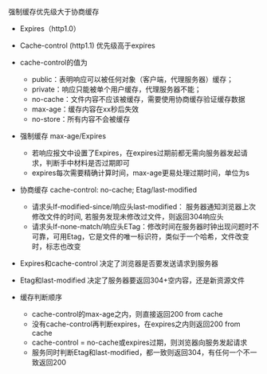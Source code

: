 强制缓存优先级大于协商缓存

- Expires（http1.0）
- Cache-control (http1.1) 优先级高于expires

- cache-control的值为
  - public：表明响应可以被任何对象（客户端，代理服务器）缓存；
  - private：响应只能被单个用户缓存，代理服务器不能；
  - no-cache：文件内容不应该被缓存，需要使用协商缓存验证缓存数据
  - max-age：缓存内容在xx秒后失效
  - no-store：所有内容不会被缓存

- 强制缓存 max-age/Expires
  - 若响应报文中设置了Expires，在expires过期前都无需向服务器发起请求，判断手中材料是否过期即可
  - expires每次需要精确计算时间，max-age更易处理过期时间，单位为s

- 协商缓存 cache-control: no-cache; Etag/last-modified
  - 请求头If-modified-since/响应头last-modified： 服务器通知浏览器上次修改文件的时间, 若服务发现未修改过文件，则返回304响应头
  - 请求头If-none-match/响应头ETag：修改时间在服务器时钟出现问题时不可靠，可用Etag，它是文件的唯一标识符，类似于一个哈希，文件改变时，标志也改变

- Expires和cache-control 决定了浏览器是否要发送请求到服务器
- Etag和last-modified 决定了服务器要返回304+空内容，还是新资源文件
  
- 缓存判断顺序
  - cache-control的max-age之内，则直接返回200 from cache
  - 没有cache-control再判断expires，在expires之内则返回200 from cache
  - cache-control = no-cache或expires过期，则浏览器向服务发起请求
  - 服务同时判断Etag和last-modified，都一致则返回304，有任何一个不一致返回200
